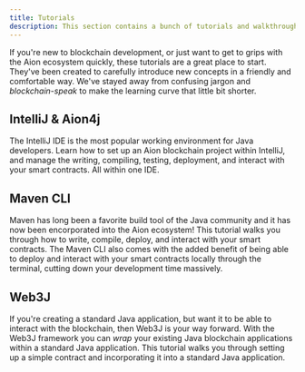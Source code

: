 ```yaml
---
title: Tutorials
description: This section contains a bunch of tutorials and walkthroughs to help you to kick-start your blockchain development journey. Each tutorial is a standalone guide, so you can jump in wherever you want! See an issue with one of the guides and want to help out? Click the GitHub icon at the bottom of the article to suggest an edit!
---
```


If you're new to blockchain development, or just want to get to grips with the Aion ecosystem quickly, these tutorials are a great place to start. They've been created to carefully introduce new concepts in a friendly and comfortable way. We've stayed away from confusing jargon and _blockchain-speak_ to make the learning curve that little bit shorter.

## IntelliJ & Aion4j

The IntelliJ IDE is the most popular working environment for Java developers. Learn how to set up an Aion blockchain project within IntelliJ, and manage the writing, compiling, testing, deployment, and interact with your smart contracts. All within one IDE.

## Maven CLI

Maven has long been a favorite build tool of the Java community and it has now been encorporated into the Aion ecosystem! This tutorial walks you through how to write, compile, deploy, and interact with your smart contracts. The Maven CLI also comes with the added benefit of being able to deploy and interact with your smart contracts locally through the terminal, cutting down your development time massively.

## Web3J

If you're creating a standard Java application, but want it to be able to interact with the blockchain, then Web3J is your way forward. With the Web3J framework you can _wrap_ your existing Java blockchain applications within a standard Java application. This tutorial walks you through setting up a simple contract and incorporating it into a standard Java application.
